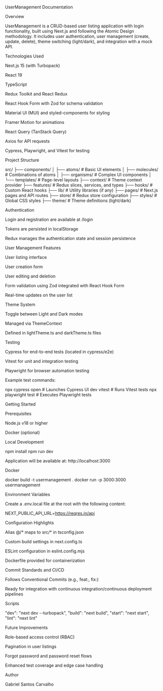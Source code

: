 UserManagement Documentation

Overview

UserManagement is a CRUD-based user listing application with login functionality, built using Next.js and following the Atomic Design methodology. It includes user authentication, user management (create, update, delete), theme switching (light/dark), and integration with a mock API.

Technologies Used

Next.js 15 (with Turbopack)

React 19

TypeScript

Redux Toolkit and React Redux

React Hook Form with Zod for schema validation

Material UI (MUI) and styled-components for styling

Framer Motion for animations

React Query (TanStack Query)

Axios for API requests

Cypress, Playwright, and Vitest for testing

Project Structure

src/
├── components/
│   ├── atoms/             # Basic UI elements
│   ├── molecules/         # Combinations of atoms
│   ├── organisms/         # Complex UI components
│   └── templates/         # Page-level layouts
├── context/               # Theme context provider
├── features/              # Redux slices, services, and types
├── hooks/                 # Custom React hooks
├── lib/                   # Utility libraries (if any)
├── pages/                 # Next.js pages and API routes
├── store/                 # Redux store configuration
├── styles/                # Global CSS styles
├── theme/                 # Theme definitions (light/dark)

Authentication

Login and registration are available at /login

Tokens are persisted in localStorage

Redux manages the authentication state and session persistence

User Management Features

User listing interface

User creation form

User editing and deletion

Form validation using Zod integrated with React Hook Form

Real-time updates on the user list

Theme System

Toggle between Light and Dark modes

Managed via ThemeContext

Defined in lightTheme.ts and darkTheme.ts files

Testing

Cypress for end-to-end tests (located in cypress/e2e)

Vitest for unit and integration testing

Playwright for browser automation testing

Example test commands:

npx cypress open       # Launches Cypress UI
dev vitest             # Runs Vitest tests
npx playwright test    # Executes Playwright tests

Getting Started

Prerequisites

Node.js v18 or higher

Docker (optional)

Local Development

npm install
npm run dev

Application will be available at: http://localhost:3000

Docker

docker build -t usermanagement .
docker run -p 3000:3000 usermanagement

Environment Variables

Create a .env.local file at the root with the following content:

NEXT_PUBLIC_API_URL=https://reqres.in/api

Configuration Highlights

Alias @/* maps to src/* in tsconfig.json

Custom build settings in next.config.ts

ESLint configuration in eslint.config.mjs

Dockerfile provided for containerization

Commit Standards and CI/CD

Follows Conventional Commits (e.g., feat:, fix:)

Ready for integration with continuous integration/continuous deployment pipelines

Scripts

"dev": "next dev --turbopack",
"build": "next build",
"start": "next start",
"lint": "next lint"

Future Improvements

Role-based access control (RBAC)

Pagination in user listings

Forgot password and password reset flows

Enhanced test coverage and edge case handling

Author

Gabriel Santos Carvalho